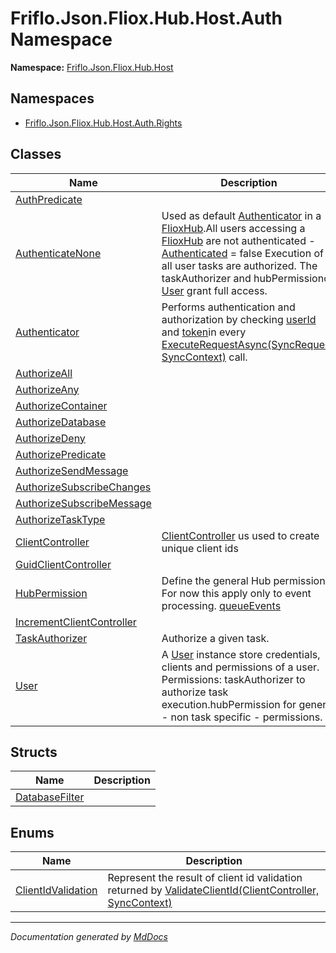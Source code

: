 ﻿<!--  
  <auto-generated>   
    The contents of this file were generated by a tool.  
    Changes to this file may be list if the file is regenerated  
  </auto-generated>   
-->

# Friflo.Json.Fliox.Hub.Host.Auth Namespace

**Namespace:** [Friflo.Json.Fliox.Hub.Host](../index.md)  

## Namespaces

- [Friflo.Json.Fliox.Hub.Host.Auth.Rights](Rights/index.md)

## Classes

| Name                                                            | Description                                                                                                                                                                                                                                                                                                                                                                                        |
| --------------------------------------------------------------- | -------------------------------------------------------------------------------------------------------------------------------------------------------------------------------------------------------------------------------------------------------------------------------------------------------------------------------------------------------------------------------------------------- |
| [AuthPredicate](AuthPredicate/index.md)                         |                                                                                                                                                                                                                                                                                                                                                                                                    |
| [AuthenticateNone](AuthenticateNone/index.md)                   | Used as default [Authenticator](Authenticator/index.md) in a [FlioxHub](../FlioxHub/index.md).All users accessing a [FlioxHub](../FlioxHub/index.md) are not authenticated \- [Authenticated](../SyncContext/properties/Authenticated.md) \= false Execution of all user tasks are authorized. The taskAuthorizer and hubPermissionof [User](../SyncContext/properties/User.md) grant full access. |
| [Authenticator](Authenticator/index.md)                         | Performs authentication and authorization by checking [userId](../../Protocol/SyncRequest/fields/userId.md) and [token](../../Protocol/SyncRequest/fields/token.md)in every [ExecuteRequestAsync(SyncRequest, SyncContext)](../FlioxHub/methods/ExecuteRequestAsync.md) call.                                                                                                                      |
| [AuthorizeAll](AuthorizeAll/index.md)                           |                                                                                                                                                                                                                                                                                                                                                                                                    |
| [AuthorizeAny](AuthorizeAny/index.md)                           |                                                                                                                                                                                                                                                                                                                                                                                                    |
| [AuthorizeContainer](AuthorizeContainer/index.md)               |                                                                                                                                                                                                                                                                                                                                                                                                    |
| [AuthorizeDatabase](AuthorizeDatabase/index.md)                 |                                                                                                                                                                                                                                                                                                                                                                                                    |
| [AuthorizeDeny](AuthorizeDeny/index.md)                         |                                                                                                                                                                                                                                                                                                                                                                                                    |
| [AuthorizePredicate](AuthorizePredicate/index.md)               |                                                                                                                                                                                                                                                                                                                                                                                                    |
| [AuthorizeSendMessage](AuthorizeSendMessage/index.md)           |                                                                                                                                                                                                                                                                                                                                                                                                    |
| [AuthorizeSubscribeChanges](AuthorizeSubscribeChanges/index.md) |                                                                                                                                                                                                                                                                                                                                                                                                    |
| [AuthorizeSubscribeMessage](AuthorizeSubscribeMessage/index.md) |                                                                                                                                                                                                                                                                                                                                                                                                    |
| [AuthorizeTaskType](AuthorizeTaskType/index.md)                 |                                                                                                                                                                                                                                                                                                                                                                                                    |
| [ClientController](ClientController/index.md)                   | [ClientController](ClientController/index.md) us used to create unique client ids                                                                                                                                                                                                                                                                                                                  |
| [GuidClientController](GuidClientController/index.md)           |                                                                                                                                                                                                                                                                                                                                                                                                    |
| [HubPermission](HubPermission/index.md)                         | Define the general Hub permissions. For now this apply only to event processing. [queueEvents](HubPermission/fields/queueEvents.md)                                                                                                                                                                                                                                                                |
| [IncrementClientController](IncrementClientController/index.md) |                                                                                                                                                                                                                                                                                                                                                                                                    |
| [TaskAuthorizer](TaskAuthorizer/index.md)                       | Authorize a given task.                                                                                                                                                                                                                                                                                                                                                                            |
| [User](User/index.md)                                           | A [User](User/index.md) instance store credentials, clients and permissions of a user. Permissions: taskAuthorizer to authorize task execution.hubPermission for general \- non task specific \- permissions.                                                                                                                                                                                      |

## Structs

| Name                                      | Description |
| ----------------------------------------- | ----------- |
| [DatabaseFilter](DatabaseFilter/index.md) |             |

## Enums

| Name                                              | Description                                                                                                                                           |
| ------------------------------------------------- | ----------------------------------------------------------------------------------------------------------------------------------------------------- |
| [ClientIdValidation](ClientIdValidation/index.md) | Represent the result of client id validation returned by [ValidateClientId(ClientController, SyncContext)](Authenticator/methods/ValidateClientId.md) |

___

*Documentation generated by [MdDocs](https://github.com/ap0llo/mddocs)*

